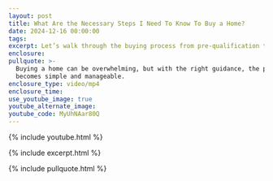 ```yaml
---
layout: post
title: What Are the Necessary Steps I Need To Know To Buy a Home?
date: 2024-12-16 00:00:00
tags:
excerpt: Let’s walk through the buying process from pre-qualification to closing.
enclosure:
pullquote: >-
  Buying a home can be overwhelming, but with the right guidance, the process
  becomes simple and manageable.
enclosure_type: video/mp4
enclosure_time:
use_youtube_image: true
youtube_alternate_image:
youtube_code: MyUhNAar80Q
---
```

{% include youtube.html %}

{% include excerpt.html %}

{% include pullquote.html %}